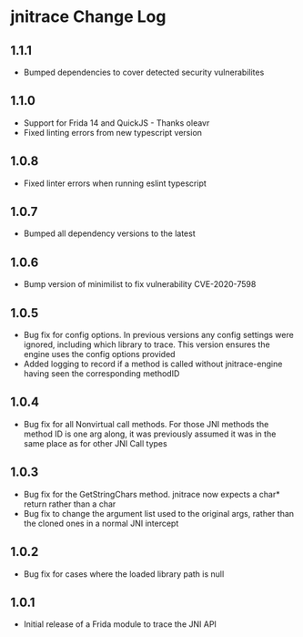 # jnitrace Change Log

## 1.1.1
- Bumped dependencies to cover detected security vulnerabilites

## 1.1.0
- Support for Frida 14 and QuickJS - Thanks oleavr
- Fixed linting errors from new typescript version

## 1.0.8
- Fixed linter errors when running eslint typescript

## 1.0.7
- Bumped all dependency versions to the latest

## 1.0.6
- Bump version of minimilist to fix vulnerability CVE-2020-7598

## 1.0.5
- Bug fix for config options. In previous versions any config settings were ignored, including which library to trace. This version ensures the engine uses the config options provided
- Added logging to record if a method is called without jnitrace-engine having seen the corresponding methodID

## 1.0.4
-  Bug fix for all Nonvirtual call methods. For those JNI methods the method ID is one arg along, it was previously assumed it was in the same place as for other JNI Call types

## 1.0.3
- Bug fix for the GetStringChars method. jnitrace now expects a char* return rather than a char
- Bug fix to change the argument list used to the original args, rather than the cloned ones in a normal JNI intercept

## 1.0.2
- Bug fix for cases where the loaded library path is null

## 1.0.1
- Initial release of a Frida module to trace the JNI API